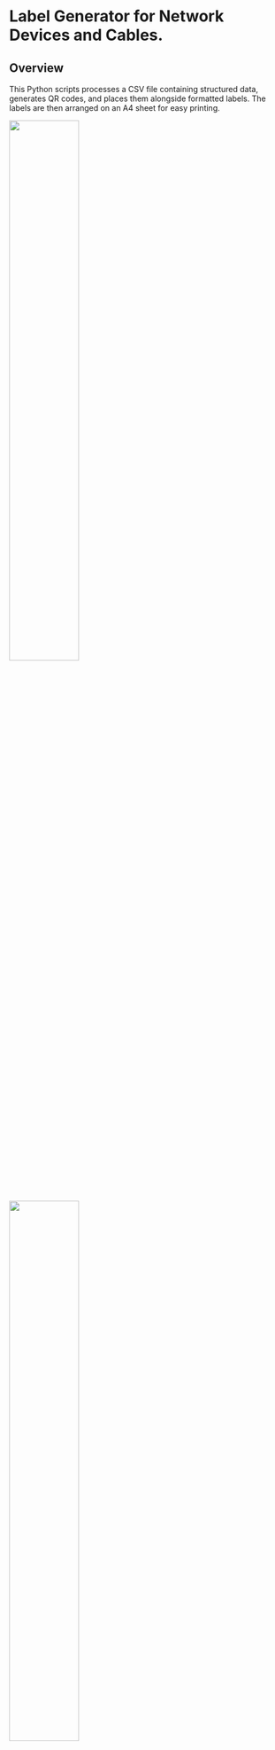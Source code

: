 # Label Generator for Network Devices and Cables.

## Overview
This Python scripts processes a CSV file containing structured data, generates QR codes, and places them alongside formatted labels. The labels are then arranged on an A4 sheet for easy printing.

<img src="https://github.com/user-attachments/assets/aad024bb-41fa-4da3-a222-f5de12a844d7" width=50% height=50%>
<img src="https://github.com/user-attachments/assets/1f019ac0-9c05-40ee-ac6d-edba2aa1905c" width=50% height=50%>


## Features
- Detects CSV file encoding dynamically using `chardet`.
- Generates QR codes with encoded information.
- Creates labels with formatted text.
- Places multiple labels onto A4-sized sheets.
- Supports automatic sorting by Division, City, and Name.
- Includes dotted lines for easy cutting of labels.

## Dependencies
Make sure you have the following Python libraries installed:

```bash
pip install chardet pyqrcode pypng pillow
```

## Usage
### 1. Prepare the CSV File
For labels_qr_gen.py the CSV file should contain the following columns:
- `ID`
- `Name`
- `IP`
- `Division` (Subdivision)
- `City`
  
For flag_label_qr_gen.py the CSV file should contain the following columns:
- `SrcName`
- `SrcIP`
- `SrcPort`
- `TrgIP`
- `TrgName`
- `TrgPort`

The file should use `;` as the delimiter and `|` as the quote character.

### 2. Run the Script
Modify the filename in the script and execute it:

```python
csv_filename = 'your_file.csv'
output_dir = 'labels'
process_csv_file(csv_filename, output_dir)
```

### 3. Output
- QR code labels will be arranged on A4 sheets.
- Output files will be saved in the specified directory.
- The generated images will have dotted lines for easy cutting.

## Example Output
The script will generate files like `labels_a4_sheet_1.png`, `labels_a4_sheet_2.png`, etc.

## License
This project is open-source and available under the MIT License.

